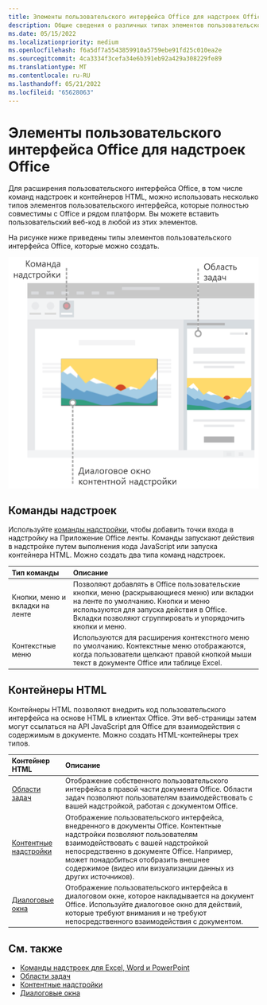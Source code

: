 ```yaml
---
title: Элементы пользовательского интерфейса Office для надстроек Office
description: Общие сведения о различных типах элементов пользовательского интерфейса в Office надстройке.
ms.date: 05/15/2022
ms.localizationpriority: medium
ms.openlocfilehash: f6a5df7a5543859910a5759ebe91fd25c010ea2e
ms.sourcegitcommit: 4ca3334f3cefa34e6b391eb92a429a308229fe89
ms.translationtype: MT
ms.contentlocale: ru-RU
ms.lasthandoff: 05/21/2022
ms.locfileid: "65628063"
---
```

# <a name="office-ui-elements-for-office-add-ins"></a>Элементы пользовательского интерфейса Office для надстроек Office

Для расширения пользовательского интерфейса Office, в том числе команд надстроек и контейнеров HTML, можно использовать несколько типов элементов пользовательского интерфейса, которые полностью совместимы с Office и рядом платформ. Вы можете вставить пользовательский веб-код в любой из этих элементов.

На рисунке ниже приведены типы элементов пользовательского интерфейса Office, которые можно создать.

![Схема, показывающая команды надстройки на ленте, панели задач и диалоговом окне или контентной надстройке в Office документа.](../images/add-in-ui-elements.png)

## <a name="add-in-commands"></a>Команды надстроек

Используйте [команды надстройки](add-in-commands.md), чтобы добавить точки входа в надстройку на Приложение Office ленты. Команды запускают действия в надстройке путем выполнения кода JavaScript или запуска контейнера HTML. Можно создать два типа команд надстроек.

|Тип команды|Описание|
|:---------------|:--------------|
|Кнопки, меню и вкладки на ленте|Позволяют добавлять в Office пользовательские кнопки, меню (раскрывающиеся меню) или вкладки на ленте по умолчанию. Кнопки и меню используются для запуска действия в Office. Вкладки позволяют сгруппировать и упорядочить кнопки и меню.|
|Контекстные меню| Используются для расширения контекстного меню по умолчанию. Контекстные меню отображаются, когда пользователи щелкают правой кнопкой мыши текст в документе Office или таблице Excel.|

## <a name="html-containers"></a>Контейнеры HTML

Контейнеры HTML позволяют внедрить код пользовательского интерфейса на основе HTML в клиентах Office. Эти веб-страницы затем могут ссылаться на API JavaScript для Office для взаимодействия с содержимым в документе. Можно создать HTML-контейнеры трех типов.

|Контейнер HTML|Описание|
|:-----------------|:--------------|
|[Области задач](task-pane-add-ins.md)|Отображение собственного пользовательского интерфейса в правой части документа Office. Области задач позволяют пользователям взаимодействовать с вашей надстройкой, работая с документом Office.|
|[Контентные надстройки](content-add-ins.md)|Отображение пользовательского интерфейса, внедренного в документы Office. Контентные надстройки позволяют пользователям взаимодействовать с вашей надстройкой непосредственно в документе Office. Например, может понадобиться отобразить внешнее содержимое (видео или визуализации данных из других источников). |
|[Диалоговые окна](../develop/dialog-api-in-office-add-ins.md)|Отображение пользовательского интерфейса в диалоговом окне, которое накладывается на документ Office. Используйте диалоговое окно для действий, которые требуют внимания и не требуют непосредственного взаимодействия с документом.|

## <a name="see-also"></a>См. также

- [Команды надстроек для Excel, Word и PowerPoint](add-in-commands.md)
- [Области задач](task-pane-add-ins.md)
- [Контентные надстройки](content-add-ins.md)
- [Диалоговые окна](../develop/dialog-api-in-office-add-ins.md)
